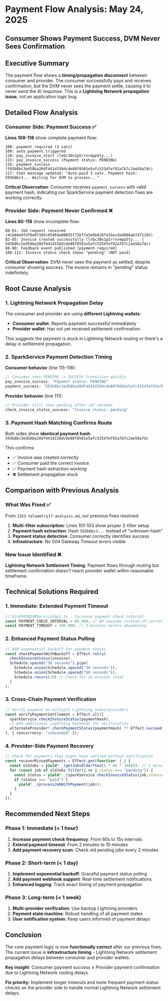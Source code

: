 # Payment Flow Analysis: May 24, 2025
## Consumer Shows Payment Success, DVM Never Sees Confirmation

## Executive Summary

The payment flow shows a **timing/propagation disconnect** between consumer and provider. The consumer successfully pays and receives confirmation, but the DVM never sees the payment settle, causing it to never send the AI response. This is a **Lightning Network propagation issue**, not an application logic bug.

## Detailed Flow Analysis

### Consumer Side: Payment Success ✅
**Lines 108-118** show complete payment flow:

```
108: payment_required (3 sats)
109: auto_payment_triggered 
110: pay_invoice_start (lnbc30n1p5rrnrmpp5ty...)
115: pay_invoice_success (Payment status: PENDING)
116: payment_success (593b8bc3ed58ba20df441d158dcde88f8501e5afc5254fef92a7b7c2ae58a7dc)
117: Chat message updated: "Auto-paid 3 sats. Payment hash: 593b8bc3... Waiting for DVM to process..."
```

**Critical Observation**: Consumer receives `payment_success` with valid payment hash, indicating our SparkService payment detection fixes are working correctly.

### Provider Side: Payment Never Confirmed ❌
**Lines 80-118** show incomplete flow:

```
80-81: Job request received (4cb84e9fdf0e0f185c05964a80055f726f7a3e6b828f41bacda4888a67471105)
82-85: Invoice created successfully (lnbc30n1p5rrnrmpp5ty... | 593b8bc3ed58ba20df441d158dcde88f8501e5afc5254fef92a7b7c2ae58a7dc)
88-90: Feedback event published (payment-required)
108-111: Invoice status check shows "pending" (NOT paid)
```

**Critical Observation**: DVM never sees the payment as settled, despite consumer showing success. The invoice remains in "pending" status indefinitely.

## Root Cause Analysis

### 1. Lightning Network Propagation Delay
The consumer and provider are using **different Lightning wallets**:
- **Consumer wallet**: Reports payment successful immediately
- **Provider wallet**: Has not yet received settlement confirmation

This suggests the payment is stuck in Lightning Network routing or there's a delay in settlement propagation.

### 2. SparkService Payment Detection Timing
**Consumer behavior** (line 115-116):
```typescript
// Consumer sees PENDING -> SUCCESS transition quickly
pay_invoice_success: "Payment status: PENDING"
payment_success: "593b8bc3ed58ba20df441d158dcde88f8501e5afc5254fef92a7b7c2ae58a7dc"
```

**Provider behavior** (line 111):
```typescript
// Provider still sees pending after ~47 seconds
check_invoice_status_success: "Invoice status: pending"
```

### 3. Payment Hash Matching Confirms Route
Both sides show **identical payment hash**: `593b8bc3ed58ba20df441d158dcde88f8501e5afc5254fef92a7b7c2ae58a7dc`

This confirms:
- ✅ Invoice was created correctly
- ✅ Consumer paid the correct invoice  
- ✅ Payment hash extraction working
- ❌ Settlement propagation stuck

## Comparison with Previous Analysis

### What Was Fixed ✅
From `1553-telemetry17-analysis.md`, our previous fixes resolved:
1. **Multi-filter subscription**: Lines 101-103 show proper 2-filter setup
2. **Payment hash extraction**: Hash `593b8bc3...` instead of "unknown-hash"
3. **Payment status detection**: Consumer correctly identifies success
4. **Infrastructure**: No 504 Gateway Timeout errors visible

### New Issue Identified ❌
**Lightning Network Settlement Timing**: Payment flows through routing but settlement confirmation doesn't reach provider wallet within reasonable timeframe.

## Technical Solutions Required

### 1. Immediate: Extended Payment Timeout
```typescript
// Kind5050DVMServiceImpl.ts - Increase payment check interval
const PAYMENT_CHECK_INTERVAL = 60_000; // 60 seconds instead of current
const PAYMENT_TIMEOUT = 300_000; // 5 minutes before abandoning
```

### 2. Enhanced Payment Status Polling
```typescript
// Add exponential backoff for payment checks
const checkPaymentWithBackoff = Effect.retry(
  checkInvoiceStatus(invoice),
  Schedule.spaced("10 seconds").pipe(
    Schedule.union(Schedule.spaced("30 seconds")),
    Schedule.union(Schedule.spaced("60 seconds")),
    Schedule.recurs(10) // Check for 10 minutes total
  )
);
```

### 3. Cross-Chain Payment Verification
```typescript
// Verify payment on multiple Lightning nodes/providers
const verifyPaymentSettlement = Effect.all([
  sparkService.checkInvoiceStatus(paymentHash),
  // Add additional Lightning backends for verification
  alternateProvider?.checkPaymentStatus(paymentHash) ?? Effect.succeed(null)
], { concurrency: "unbounded" });
```

### 4. Provider-Side Payment Recovery
```typescript
// Check for payments that might have settled without notification
const recoverMissedPayments = Effect.gen(function* (_) {
  const oldJobs = yield* _(getJobsOlderThan(5 * 60 * 1000)); // 5 minutes
  for (const job of oldJobs.filter(j => j.status === "pending")) {
    const status = yield* _(sparkService.checkInvoiceStatus(job.invoice));
    if (status === "paid") {
      yield* _(processJobWithPayment(job));
    }
  }
});
```

## Recommended Next Steps

### Phase 1: Immediate (< 1 hour)
1. **Increase payment check frequency**: From 60s to 15s intervals
2. **Extend payment timeout**: From 2 minutes to 10 minutes  
3. **Add payment recovery scan**: Check old pending jobs every 2 minutes

### Phase 2: Short-term (< 1 day)
1. **Implement exponential backoff**: Graceful payment status polling
2. **Add payment webhook support**: Real-time settlement notifications
3. **Enhanced logging**: Track exact timing of payment propagation

### Phase 3: Long-term (< 1 week)
1. **Multi-provider verification**: Use backup Lightning providers
2. **Payment state machine**: Robust handling of all payment states
3. **User notification system**: Keep users informed of payment delays

## Conclusion

The core payment logic is now **functionally correct** after our previous fixes. The current issue is **infrastructure timing** - Lightning Network settlement propagation delays between consumer and provider wallets.

**Key insight**: Consumer payment success ≠ Provider payment confirmation due to Lightning Network routing delays.

**Fix priority**: Implement longer timeouts and more frequent payment status checks on the provider side to handle normal Lightning Network settlement delays.